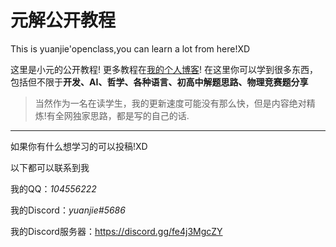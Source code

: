 # 元解公开教程
This is yuanjie'openclass,you can learn a lot from here!XD

这里是小元的公开教程!
更多教程在[我的个人博客](https://www.yuanjieknowledge.cn/)!
在这里你可以学到很多东西，包括但不限于**开发、AI、哲学、各种语言、初高中解题思路、物理竞赛题分享**
> 当然作为一名在读学生，我的更新速度可能没有那么快，但是内容绝对精炼!有全网独家思路，都是写的自己的话.

---

如果你有什么想学习的可以投稿!XD
  
  以下都可以联系到我

我的QQ：*104556222*

我的Discord：*yuanjie#5686*

我的Discord服务器：https://discord.gg/fe4j3MgcZY
